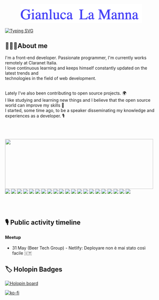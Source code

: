 <p align="center">
  <a href="https://github.com/thecoder93">

<img src="./my_name.png">
  </a>
</p>



[![Typing SVG](https://readme-typing-svg.demolab.com?font=Roboto&weight=500&size=42&pause=1000&color=4642F7&background=FFFFFF00&center=true&vCenter=true&random=false&width=1000&lines=Frontend+developer+%40+Claranet;7%2B+years+of+coding+experience;Always+learning+new+things)](https://git.io/typing-svg)


 ## 👨🏼‍💻About me
I'm a front-end developer. Passionate programmer, I'm currently works remotely at Claranet Italia. <br>
I love continuous learning and keeps himself constantly updated on the latest trends and <br>
technologies in the field of web development. <br><br>

Lately I've also been contributing to open source projects. 🌍 <br>
I like studying and learning new things and I believe that the open source world can improve my skills 🚀 <br>
I started, some time ago, to be a speaker disseminating my knowledge and experiences as a developer. 🎙️

<br><br>

<p>
  <img align="left" width="490" height="165" src="https://github-readme-stats.vercel.app/api?username=thecoder93&show_icons=true&hide_border=false&line_height=20&title_color=4642F7&icon_color=1b93c9&show_owner=true"/> 
  <p> 
    <img src="https://img.shields.io/badge/react-%2320232a.svg?style=for-the-badge&logo=react&logoColor=%2361DAFB"/>
    <img src="https://img.shields.io/badge/angular-%23DD0031.svg?style=for-the-badge&logo=angular&logoColor=white"/>
    <img src="https://img.shields.io/badge/Next-black?style=for-the-badge&logo=next.js&logoColor=white"/>
    <img src="https://img.shields.io/badge/pnpm-%234a4a4a.svg?style=for-the-badge&logo=pnpm&logoColor=f69220"/>
    <img src="https://img.shields.io/badge/vite-%23646CFF.svg?style=for-the-badge&logo=vite&logoColor=white"/>
    <img src="https://img.shields.io/badge/yarn-%232C8EBB.svg?style=for-the-badge&logo=yarn&logoColor=white"/>
    <img src="https://img.shields.io/badge/-cypress-%23E5E5E5?style=for-the-badge&logo=cypress&logoColor=058a5e"/>
    <img src="https://img.shields.io/badge/-jest-%23C21325?style=for-the-badge&logo=jest&logoColor=white"/>
    <img src="https://img.shields.io/badge/Obsidian-%23483699.svg?style=for-the-badge&logo=obsidian&logoColor=white"/>
    <img src="https://img.shields.io/badge/AWS-%23FF9900.svg?style=for-the-badge&logo=amazon-aws&logoColor=white"/>
    <img src="https://img.shields.io/badge/-Visual%20Studio%20Code-23A9F2?style=flat-square&logo=Visual%20Studio%20Code&logoColor=white"/>
    <img src="https://img.shields.io/badge/-Github-181717?style=flat-square&logo=GitHub&logoColor=white"/>
    <img src="https://img.shields.io/badge/-Git-F44D27?style=flat-square&logo=Git&logoColor=white"/>
    <img src="https://img.shields.io/badge/-NPM-CB3837?style=flat-square&logo=NPM&logoColor=white"/>
    <img src="https://img.shields.io/badge/-Trello-0079BF?style=flat-square&logo=Trello&logoColor=white"/>
    <img src="https://img.shields.io/badge/-Slack-E01563?style=flat-square&logo=Slack&logoColor=white"/>
    <img src="https://img.shields.io/badge/-Storybook-FF4785?style=flat-square&logo=Storybook&logoColor=white"/>
    <img src="https://img.shields.io/badge/-WebPack-1C78C0?style=flat-square&logo=WebPack&logoColor=white"/>
    <img src="https://img.shields.io/badge/-ESLint-4B32C3?style=flat-square&logo=ESLint&logoColor=white"/>
    <img src="https://img.shields.io/badge/-HTML5-E34F26?style=flat-square&logo=HTML5&logoColor=white"/>
    <img src="https://img.shields.io/badge/-CSS3-1572B6?style=flat-square&logo=CSS3&logoColor=white"/>
  </p>
</p> 
<br><br>

## 🎙️ Public activity timeline

#### Meetup
- 31 May (Beer Tech Group) - Netlify: Deployare non è mai stato così facile 🇮🇹

## 🏷️ Holopin Badges
<p><a href="https://www.holopin.io/@thecoder93"><img src="https://holopin.me/thecoder93" alt="Holopin board"></a></p>

[![ko-fi](https://ko-fi.com/img/githubbutton_sm.svg)](https://ko-fi.com/Z8Z7Q6L2O)
